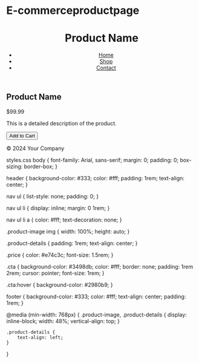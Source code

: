 # E-commerceproductpage
<!DOCTYPE html>
<html lang="en">
<head>
    <meta charset="UTF-8">
    <meta name="viewport" content="width=device-width, initial-scale=1.0">
    <title>Product Page</title>
    <link rel="stylesheet" href="styles.css">
</head>
<body>
    <header>
        <h1>Product Name</h1>
        <nav>
            <ul>
                <li><a href="#">Home</a></li>
                <li><a href="#">Shop</a></li>
                <li><a href="#">Contact</a></li>
            </ul>
        </nav>
    </header>
    <main>
        <section class="product-image">
            <!--<img src="product.jpg" alt="Product Image">!-->
        </section>
        <section class="product-details">
            <h2>Product Name</h2>
            <p class="price">$99.99</p>
            <p class="description">This is a detailed description of the product.</p>
            <button class="cta">Add to Cart</button>
        </section>
    </main>
    <footer>
        <p>&copy; 2024 Your Company</p>
    </footer>
</body>
</html>




styles.css
body {
    font-family: Arial, sans-serif;
    margin: 0;
    padding: 0;
    box-sizing: border-box;
}

header {
    background-color: #333;
    color: #fff;
    padding: 1rem;
    text-align: center;
}

nav ul {
    list-style: none;
    padding: 0;
}

nav ul li {
    display: inline;
    margin: 0 1rem;
}

nav ul li a {
    color: #fff;
    text-decoration: none;
}

.product-image img {
    width: 100%;
    height: auto;
}

.product-details {
    padding: 1rem;
    text-align: center;
}

.price {
    color: #e74c3c;
    font-size: 1.5rem;
}

.cta {
    background-color: #3498db;
    color: #fff;
    border: none;
    padding: 1rem 2rem;
    cursor: pointer;
    font-size: 1rem;
}

.cta:hover {
    background-color: #2980b9;
}

footer {
    background-color: #333;
    color: #fff;
    text-align: center;
    padding: 1rem;
}

@media (min-width: 768px) {
    .product-image, .product-details {
        display: inline-block;
        width: 48%;
        vertical-align: top;
    }

    .product-details {
        text-align: left;
    }
}
